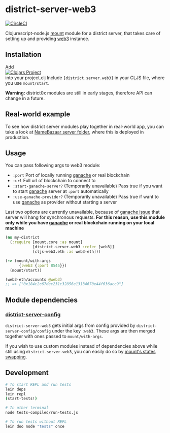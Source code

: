 # district-server-web3

[![CircleCI](https://circleci.com/gh/district0x/district-server-web3.svg?style=svg)](https://circleci.com/gh/district0x/district-server-web3)

Clojurescript-node.js [mount](https://github.com/tolitius/mount) module for a district server, that takes care of
setting up and providing [web3](https://github.com/ethereum/web3.js) instance.

## Installation
Add <br>
[![Clojars Project](https://img.shields.io/clojars/v/district0x/district-server-web3.svg)](https://clojars.org/district0x/district-server-web3) <br>
into your project.clj
Include `[district.server.web3]` in your CLJS file, where you use `mount/start`.

**Warning:** district0x modules are still in early stages, therefore API can change in a future.

## Real-world example
To see how district server modules play together in real-world app, you can take a look at [NameBazaar server folder](https://github.com/district0x/name-bazaar/tree/master/src/name_bazaar/server),
where this is deployed in production.

## Usage
You can pass following args to web3 module:
* `:port` Port of locally running [ganache](https://github.com/trufflesuite/ganache-cli) or real blockchain
* `:url` Full url of blockchain to connect to
* `:start-ganache-server?` (Temporarily unavailable) Pass true if you want to start [ganache](https://github.com/trufflesuite/ganache-cli) server at `:port` automatically
* `:use-ganache-provider?` (Temporarily unavailable) Pass true if want to use [ganache](https://github.com/trufflesuite/ganache-cli) as provider without starting a server

Last two options are currently unavailable, because of [ganache issue](https://github.com/trufflesuite/ganache-core/issues/15) that server will hang for synchronous requests.
**For this reason, use this module only while you have [ganache](https://github.com/trufflesuite/ganache) or real blockchain running on your local machine**

```clojure
(ns my-district
  (:require [mount.core :as mount]
            [district.server.web3 :refer [web3]]
            [cljs-web3.eth :as web3-eth]))

(-> (mount/with-args
      {:web3 {:port 8545}})
  (mount/start))

(web3-eth/accounts @web3)
;; => ["0x184c2c67dec231c32856e13134670e44f636acc9"]
```
## Module dependencies

### [district-server-config](https://github.com/district0x/district-server-config)
`district-server-web3` gets initial args from config provided by `district-server-config/config` under the key `:web3`. These args are then merged together with ones passed to `mount/with-args`.

If you wish to use custom modules instead of dependencies above while still using `district-server-web3`, you can easily do so by [mount's states swapping](https://github.com/tolitius/mount#swapping-states-with-states).

## Development
```bash
# To start REPL and run tests
lein deps
lein repl
(start-tests!)

# In other terminal
node tests-compiled/run-tests.js

# To run tests without REPL
lein doo node "tests" once
```
